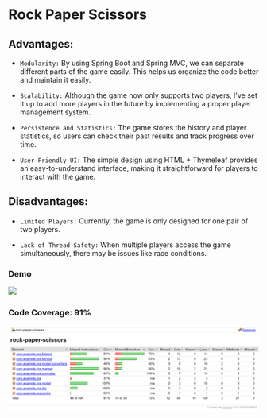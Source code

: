 # Rock Paper Scissors

## Advantages:

- `Modularity:` By using Spring Boot and Spring MVC, we can separate different parts of the game easily. This helps us
  organize the code better and maintain it easily.

- `Scalability:` Although the game now only supports two players, I've set it up to add more players in the future by
  implementing a proper player management system.

- `Persistence and Statistics:` The game stores the history and player statistics, so users can check their past results
  and track progress over time.

- `User-Friendly UI:` The simple design using HTML + Thymeleaf provides an easy-to-understand interface, making it
  straightforward for players to interact with the game.

## Disadvantages:

- `Limited Players:` Currently, the game is only designed for one pair of two players.

- `Lack of Thread Safety:` When multiple players access the game simultaneously, there may be issues like race
  conditions.

### Demo

![](media/demo.gif)

### Code Coverage: 91%

![](media/code-coverage.png)
